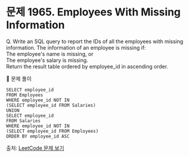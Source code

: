 # 문제 1965. Employees With Missing Information

Q. Write an SQL query to report the IDs of all the employees with missing information. The information of an employee is missing if: <br>
The employee's name is missing, or <br>
The employee's salary is missing. <br>
Return the result table ordered by employee_id in ascending order.

🔑 문제 풀이
```mysql
SELECT employee_id 
FROM Employees 
WHERE employee_id NOT IN
(SELECT employee_id FROM Salaries)
UNION
SELECT employee_id
FROM Salaries
WHERE employee_id NOT IN
(SELECT employee_id FROM Employees)
ORDER BY employee_id ASC 
```

출처: [LeetCode 문제 보기](https://leetcode.com/problems/employees-with-missing-information/description/)
